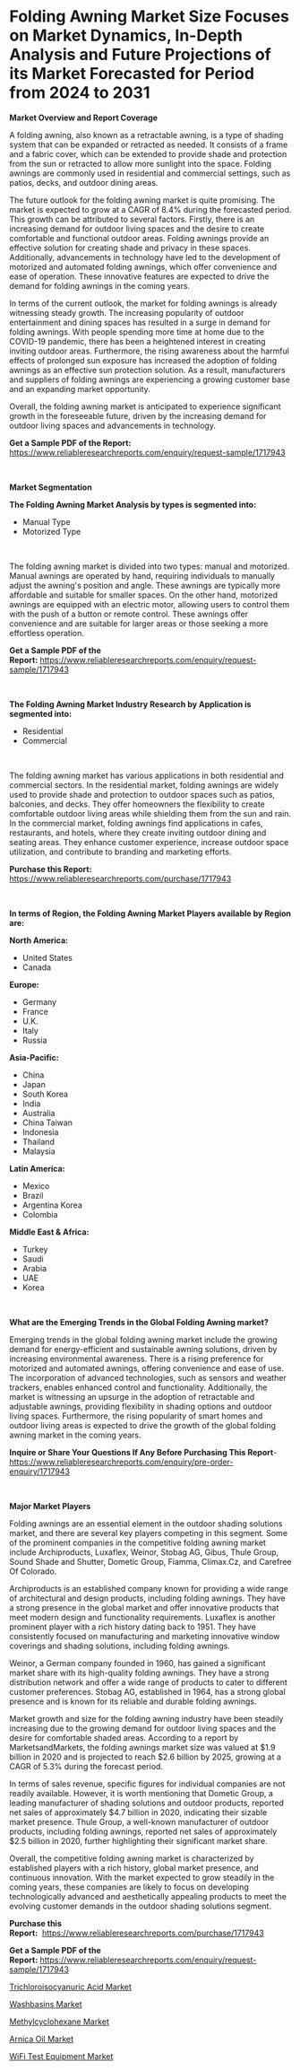<p><h1>Folding Awning Market Size Focuses on Market Dynamics, In-Depth Analysis and Future Projections of its Market Forecasted for Period from 2024 to 2031</h1></p><p><strong>Market Overview and Report Coverage</strong></p>
<p><p>A folding awning, also known as a retractable awning, is a type of shading system that can be expanded or retracted as needed. It consists of a frame and a fabric cover, which can be extended to provide shade and protection from the sun or retracted to allow more sunlight into the space. Folding awnings are commonly used in residential and commercial settings, such as patios, decks, and outdoor dining areas.</p><p>The future outlook for the folding awning market is quite promising. The market is expected to grow at a CAGR of 8.4% during the forecasted period. This growth can be attributed to several factors. Firstly, there is an increasing demand for outdoor living spaces and the desire to create comfortable and functional outdoor areas. Folding awnings provide an effective solution for creating shade and privacy in these spaces. Additionally, advancements in technology have led to the development of motorized and automated folding awnings, which offer convenience and ease of operation. These innovative features are expected to drive the demand for folding awnings in the coming years.</p><p>In terms of the current outlook, the market for folding awnings is already witnessing steady growth. The increasing popularity of outdoor entertainment and dining spaces has resulted in a surge in demand for folding awnings. With people spending more time at home due to the COVID-19 pandemic, there has been a heightened interest in creating inviting outdoor areas. Furthermore, the rising awareness about the harmful effects of prolonged sun exposure has increased the adoption of folding awnings as an effective sun protection solution. As a result, manufacturers and suppliers of folding awnings are experiencing a growing customer base and an expanding market opportunity.</p><p>Overall, the folding awning market is anticipated to experience significant growth in the foreseeable future, driven by the increasing demand for outdoor living spaces and advancements in technology.</p></p>
<p><strong>Get a Sample PDF of the Report:</strong> <a href="https://www.reliableresearchreports.com/enquiry/request-sample/1717943">https://www.reliableresearchreports.com/enquiry/request-sample/1717943</a></p>
<p>&nbsp;</p>
<p><strong>Market Segmentation</strong></p>
<p><strong>The Folding Awning Market Analysis by types is segmented into:</strong></p>
<p><ul><li>Manual Type</li><li>Motorized Type</li></ul></p>
<p>&nbsp;</p>
<p><p>The folding awning market is divided into two types: manual and motorized. Manual awnings are operated by hand, requiring individuals to manually adjust the awning's position and angle. These awnings are typically more affordable and suitable for smaller spaces. On the other hand, motorized awnings are equipped with an electric motor, allowing users to control them with the push of a button or remote control. These awnings offer convenience and are suitable for larger areas or those seeking a more effortless operation.</p></p>
<p><strong>Get a Sample PDF of the Report:</strong>&nbsp;<a href="https://www.reliableresearchreports.com/enquiry/request-sample/1717943">https://www.reliableresearchreports.com/enquiry/request-sample/1717943</a></p>
<p>&nbsp;</p>
<p><strong>The Folding Awning Market Industry Research by Application is segmented into:</strong></p>
<p><ul><li>Residential</li><li>Commercial</li></ul></p>
<p>&nbsp;</p>
<p><p>The folding awning market has various applications in both residential and commercial sectors. In the residential market, folding awnings are widely used to provide shade and protection to outdoor spaces such as patios, balconies, and decks. They offer homeowners the flexibility to create comfortable outdoor living areas while shielding them from the sun and rain. In the commercial market, folding awnings find applications in cafes, restaurants, and hotels, where they create inviting outdoor dining and seating areas. They enhance customer experience, increase outdoor space utilization, and contribute to branding and marketing efforts.</p></p>
<p><strong>Purchase this Report:</strong>&nbsp; <a href="https://www.reliableresearchreports.com/purchase/1717943">https://www.reliableresearchreports.com/purchase/1717943</a></p>
<p>&nbsp;</p>
<p><strong>In terms of Region, the Folding Awning Market Players available by Region are:</strong></p>
<p>
    <p> <strong> North America: </strong>
        <ul>
            <li>United States</li>
            <li>Canada</li>
        </ul>
        </p> 
    <p> <strong> Europe: </strong>
        <ul>
            <li>Germany</li>
            <li>France</li>
            <li>U.K.</li>
            <li>Italy</li>
            <li>Russia</li>
        </ul>
        </p> 
    <p> <strong> Asia-Pacific: </strong>
        <ul>
            <li>China</li>
            <li>Japan</li>
            <li>South Korea</li>
            <li>India</li>
            <li>Australia</li>
            <li>China Taiwan</li>
            <li>Indonesia</li>
            <li>Thailand</li>
            <li>Malaysia</li>
        </ul>
        </p> 
    <p> <strong> Latin America: </strong>
        <ul>
            <li>Mexico</li>
            <li>Brazil</li>
            <li>Argentina Korea</li>
            <li>Colombia</li>
        </ul>
        </p> 
    <p> <strong> Middle East & Africa: </strong>
        <ul>
            <li>Turkey</li>
            <li>Saudi</li>
            <li>Arabia</li>
            <li>UAE</li>
            <li>Korea</li>
        </ul>
    </p>
    </p>
<p>&nbsp;</p>
<p><strong>What are the Emerging Trends in the Global Folding Awning market?</strong></p>
<p><p>Emerging trends in the global folding awning market include the growing demand for energy-efficient and sustainable awning solutions, driven by increasing environmental awareness. There is a rising preference for motorized and automated awnings, offering convenience and ease of use. The incorporation of advanced technologies, such as sensors and weather trackers, enables enhanced control and functionality. Additionally, the market is witnessing an upsurge in the adoption of retractable and adjustable awnings, providing flexibility in shading options and outdoor living spaces. Furthermore, the rising popularity of smart homes and outdoor living areas is expected to drive the growth of the global folding awning market in the coming years.</p></p>
<p><strong>Inquire or Share Your Questions If Any Before Purchasing This Report</strong>- <a href="https://www.reliableresearchreports.com/enquiry/pre-order-enquiry/1717943">https://www.reliableresearchreports.com/enquiry/pre-order-enquiry/1717943</a></p>
<p>&nbsp;</p>
<p><strong>Major Market Players</strong></p>
<p><p>Folding awnings are an essential element in the outdoor shading solutions market, and there are several key players competing in this segment. Some of the prominent companies in the competitive folding awning market include Archiproducts, Luxaflex, Weinor, Stobag AG, Gibus, Thule Group, Sound Shade and Shutter, Dometic Group, Fiamma, Climax.Cz, and Carefree Of Colorado. </p><p>Archiproducts is an established company known for providing a wide range of architectural and design products, including folding awnings. They have a strong presence in the global market and offer innovative products that meet modern design and functionality requirements. Luxaflex is another prominent player with a rich history dating back to 1951. They have consistently focused on manufacturing and marketing innovative window coverings and shading solutions, including folding awnings.</p><p>Weinor, a German company founded in 1960, has gained a significant market share with its high-quality folding awnings. They have a strong distribution network and offer a wide range of products to cater to different customer preferences. Stobag AG, established in 1964, has a strong global presence and is known for its reliable and durable folding awnings.</p><p>Market growth and size for the folding awning industry have been steadily increasing due to the growing demand for outdoor living spaces and the desire for comfortable shaded areas. According to a report by MarketsandMarkets, the folding awnings market size was valued at $1.9 billion in 2020 and is projected to reach $2.6 billion by 2025, growing at a CAGR of 5.3% during the forecast period.</p><p>In terms of sales revenue, specific figures for individual companies are not readily available. However, it is worth mentioning that Dometic Group, a leading manufacturer of shading solutions and outdoor products, reported net sales of approximately $4.7 billion in 2020, indicating their sizable market presence. Thule Group, a well-known manufacturer of outdoor products, including folding awnings, reported net sales of approximately $2.5 billion in 2020, further highlighting their significant market share.</p><p>Overall, the competitive folding awning market is characterized by established players with a rich history, global market presence, and continuous innovation. With the market expected to grow steadily in the coming years, these companies are likely to focus on developing technologically advanced and aesthetically appealing products to meet the evolving customer demands in the outdoor shading solutions segment.</p></p>
<p><strong>Purchase this Report:</strong>&nbsp;&nbsp;<a href="https://www.reliableresearchreports.com/purchase/1717943">https://www.reliableresearchreports.com/purchase/1717943</a></p>
<p></p>
<p><strong>Get a Sample PDF of the Report:</strong>&nbsp;<a href="https://www.reliableresearchreports.com/enquiry/request-sample/1717943">https://www.reliableresearchreports.com/enquiry/request-sample/1717943</a></p>
<p><p><a href="https://www.linkedin.com/pulse/trichloroisocyanuric-acid-market-research-report-provides-thorough-cn89e/">Trichloroisocyanuric Acid Market</a></p><p><a href="https://github.com/Chiragrp26/Market-Research-Report-List-2/blob/main/washbasins-market.md">Washbasins Market</a></p><p><a href="https://www.linkedin.com/pulse/methylcyclohexane-market-size-share-global-analysis-report-ffv9e/">Methylcyclohexane Market</a></p><p><a href="https://github.com/AKSHATREPORTPRIME/Market-Research-Report-List-2/blob/main/arnica-oil-market.md">Arnica Oil Market</a></p><p><a href="https://www.linkedin.com/pulse/wifi-test-equipment-market-size-growth-forecast-from-ivvoe/">WiFi Test Equipment Market</a></p></p>